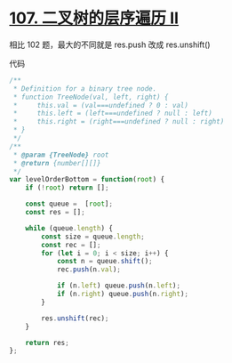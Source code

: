 # [107. 二叉树的层序遍历 II](https://leetcode.cn/problems/binary-tree-level-order-traversal-ii/)







相比 102 题，最大的不同就是 res.push 改成 res.unshift()



代码

```js
/**
 * Definition for a binary tree node.
 * function TreeNode(val, left, right) {
 *     this.val = (val===undefined ? 0 : val)
 *     this.left = (left===undefined ? null : left)
 *     this.right = (right===undefined ? null : right)
 * }
 */
/**
 * @param {TreeNode} root
 * @return {number[][]}
 */
var levelOrderBottom = function(root) {
    if (!root) return [];

    const queue =  [root];
    const res = [];

    while (queue.length) {
        const size = queue.length;
        const rec = [];
        for (let i = 0; i < size; i++) {
            const n = queue.shift();
            rec.push(n.val);

            if (n.left) queue.push(n.left);
            if (n.right) queue.push(n.right);
        }

        res.unshift(rec);
    }

    return res;
};
```

